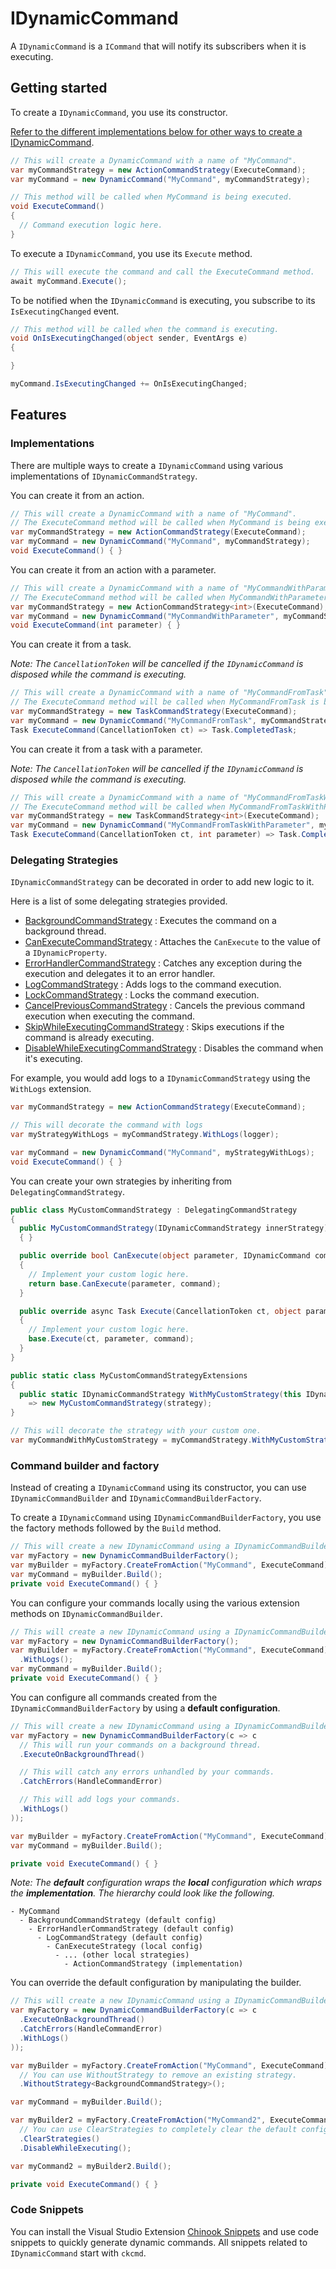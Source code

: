 ﻿# IDynamicCommand

A `IDynamicCommand` is a `ICommand` that will notify its subscribers when it is executing.

## Getting started

To create a `IDynamicCommand`, you use its constructor.

[Refer to the different implementations below for other ways to create a IDynamicCommand](#implementations).

```csharp
// This will create a DynamicCommand with a name of "MyCommand".
var myCommandStrategy = new ActionCommandStrategy(ExecuteCommand);
var myCommand = new DynamicCommand("MyCommand", myCommandStrategy);

// This method will be called when MyCommand is being executed.
void ExecuteCommand()
{
  // Command execution logic here.
}
```

To execute a `IDynamicCommand`, you use its `Execute` method.

```csharp
// This will execute the command and call the ExecuteCommand method.
await myCommand.Execute();
```

To be notified when the `IDynamicCommand` is executing, you subscribe to its `IsExecutingChanged` event.

```csharp
// This method will be called when the command is executing.
void OnIsExecutingChanged(object sender, EventArgs e)
{

}

myCommand.IsExecutingChanged += OnIsExecutingChanged;
```

## Features

### Implementations

There are multiple ways to create a `IDynamicCommand` using various implementations of `IDynamicCommandStrategy`.

You can create it from an action.

```csharp
// This will create a DynamicCommand with a name of "MyCommand".
// The ExecuteCommand method will be called when MyCommand is being executed.
var myCommandStrategy = new ActionCommandStrategy(ExecuteCommand);
var myCommand = new DynamicCommand("MyCommand", myCommandStrategy);
void ExecuteCommand() { }
```

You can create it from an action with a parameter.

```csharp
// This will create a DynamicCommand with a name of "MyCommandWithParameter".
// The ExecuteCommand method will be called when MyCommandWithParameter is being executed.
var myCommandStrategy = new ActionCommandStrategy<int>(ExecuteCommand);
var myCommand = new DynamicCommand("MyCommandWithParameter", myCommandStrategy);
void ExecuteCommand(int parameter) { }
```

You can create it from a task.

_Note: The `CancellationToken` will be cancelled if the `IDynamicCommand` is disposed while the command is executing._

```csharp
// This will create a DynamicCommand with a name of "MyCommandFromTask".
// The ExecuteCommand method will be called when MyCommandFromTask is being executed.
var myCommandStrategy = new TaskCommandStrategy(ExecuteCommand);
var myCommand = new DynamicCommand("MyCommandFromTask", myCommandStrategy);
Task ExecuteCommand(CancellationToken ct) => Task.CompletedTask;
```

You can create it from a task with a parameter.

_Note: The `CancellationToken` will be cancelled if the `IDynamicCommand` is disposed while the command is executing._

```csharp
// This will create a DynamicCommand with a name of "MyCommandFromTaskWithParameter".
// The ExecuteCommand method will be called when MyCommandFromTaskWithParameter is being executed.
var myCommandStrategy = new TaskCommandStrategy<int>(ExecuteCommand);
var myCommand = new DynamicCommand("MyCommandFromTaskWithParameter", myCommandStrategy);
Task ExecuteCommand(CancellationToken ct, int parameter) => Task.CompletedTask;
```

### Delegating Strategies

`IDynamicCommandStrategy` can be decorated in order to add new logic to it.

Here is a list of some delegating strategies provided.

- [BackgroundCommandStrategy](Implementations/Strategies/BackgroundCommandStrategy.cs) : Executes the command on a background thread.
- [CanExecuteCommandStrategy](Implementations/Strategies/CanExecuteCommandStrategy.cs) : Attaches the `CanExecute` to the value of a `IDynamicProperty`.
- [ErrorHandlerCommandStrategy](Implementations/Strategies/ErrorHandlerCommandStrategy.cs) : Catches any exception during the execution and delegates it to an error handler.
- [LogCommandStrategy](Implementations/Strategies/DynamicCommandWithLogger.cs) : Adds logs to the command execution.
- [LockCommandStrategy](Implementations/Strategies/LockCommandStrategy.cs) : Locks the command execution.
- [CancelPreviousCommandStrategy](Implementations/Strategies/CancelPreviousCommandStrategy.cs) : Cancels the previous command execution when executing the command.
- [SkipWhileExecutingCommandStrategy](Implementations/Strategies/SkipWhileExecutingCommandStrategy.cs) : Skips executions if the command is already executing.
- [DisableWhileExecutingCommandStrategy](Implementations/Strategies/DisableWhileExecutingCommandStrategy.cs) : Disables the command when it's executing.

For example, you would add logs to a `IDynamicCommandStrategy` using the `WithLogs` extension.

```csharp
var myCommandStrategy = new ActionCommandStrategy(ExecuteCommand);

// This will decorate the command with logs
var myStrategyWithLogs = myCommandStrategy.WithLogs(logger);

var myCommand = new DynamicCommand("MyCommand", myStrategyWithLogs);
void ExecuteCommand() { }
```

You can create your own strategies by inheriting from `DelegatingCommandStrategy`.

```csharp
public class MyCustomCommandStrategy : DelegatingCommandStrategy
{
  public MyCustomCommandStrategy(IDynamicCommandStrategy innerStrategy) : base(innerStrategy)
  { }

  public override bool CanExecute(object parameter, IDynamicCommand command)
  {
    // Implement your custom logic here.
    return base.CanExecute(parameter, command);
  }

  public override async Task Execute(CancellationToken ct, object parameter, IDynamicCommand command)
  {
    // Implement your custom logic here.
    base.Execute(ct, parameter, command);
  }
}

public static class MyCustomCommandStrategyExtensions
{
  public static IDynamicCommandStrategy WithMyCustomStrategy(this IDynamicCommandStrategy strategy)
    => new MyCustomCommandStrategy(strategy);
}

// This will decorate the strategy with your custom one.
var myCommandWithMyCustomStrategy = myCommandStrategy.WithMyCustomStrategy();
```

### Command builder and factory

Instead of creating a `IDynamicCommand` using its constructor, you can use `IDynamicCommandBuilder` and `IDynamicCommandBuilderFactory`.

To create a `IDynamicCommand` using `IDynamicCommandBuilderFactory`, you use the factory methods followed by the `Build` method.

```csharp
// This will create a new IDynamicCommand using a IDynamicCommandBuilderFactory and IDynamicCommandBuilder.
var myFactory = new DynamicCommandBuilderFactory();
var myBuilder = myFactory.CreateFromAction("MyCommand", ExecuteCommand);
var myCommand = myBuilder.Build();
private void ExecuteCommand() { }
```

You can configure your commands locally using the various extension methods on `IDynamicCommandBuilder`.

```csharp
// This will create a new IDynamicCommand using a IDynamicCommandBuilderFactory and IDynamicCommandBuilder.
var myFactory = new DynamicCommandBuilderFactory();
var myBuilder = myFactory.CreateFromAction("MyCommand", ExecuteCommand)
  .WithLogs();
var myCommand = myBuilder.Build();
private void ExecuteCommand() { }
```

You can configure all commands created from the `IDynamicCommandBuilderFactory` by using a **default configuration**.

```csharp
// This will create a new IDynamicCommand using a IDynamicCommandBuilderFactory and IDynamicCommandBuilder.
var myFactory = new DynamicCommandBuilderFactory(c => c
  // This will run your commands on a background thread.
  .ExecuteOnBackgroundThread()

  // This will catch any errors unhandled by your commands.
  .CatchErrors(HandleCommandError)

  // This will add logs your commands.
  .WithLogs()
));

var myBuilder = myFactory.CreateFromAction("MyCommand", ExecuteCommand);
var myCommand = myBuilder.Build();

private void ExecuteCommand() { }
```

_Note: The **default** configuration wraps the **local** configuration which wraps the **implementation**. The hierarchy could look like the following._

```
- MyCommand
  - BackgroundCommandStrategy (default config)
    - ErrorHandlerCommandStrategy (default config)
      - LogCommandStrategy (default config)
        - CanExecuteStrategy (local config)
          - ... (other local strategies)
            - ActionCommandStrategy (implementation)
```

You can override the default configuration by manipulating the builder.

```csharp
// This will create a new IDynamicCommand using a IDynamicCommandBuilderFactory and IDynamicCommandBuilder.
var myFactory = new DynamicCommandBuilderFactory(c => c
  .ExecuteOnBackgroundThread()
  .CatchErrors(HandleCommandError)
  .WithLogs()
));

var myBuilder = myFactory.CreateFromAction("MyCommand", ExecuteCommand)
  // You can use WithoutStrategy to remove an existing strategy.
  .WithoutStrategy<BackgroundCommandStrategy>();

var myCommand = myBuilder.Build();

var myBuilder2 = myFactory.CreateFromAction("MyCommand2", ExecuteCommand)
  // You can use ClearStrategies to completely clear the default configuration to add your own.
  .ClearStrategies()
  .DisableWhileExecuting();

var myCommand2 = myBuilder2.Build();

private void ExecuteCommand() { }
```

### Code Snippets

You can install the Visual Studio Extension [Chinook Snippets](https://marketplace.visualstudio.com/items?itemName=nventivecorp.ChinookSnippets) and use code snippets to quickly generate dynamic commands.
All snippets related to `IDynamicCommand` start with `ckcmd`.
